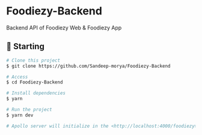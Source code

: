 # Foodiezy-Backend
Backend API of Foodiezy Web & Foodiezy App


## :checkered_flag: Starting

```bash
# Clone this project
$ git clone https://github.com/Sandeep-morya/Foodiezy-Backend

# Access
$ cd Foodiezy-Backend

# Install dependencies
$ yarn

# Run the project
$ yarn dev

# Apollo server will initialize in the <http://localhost:4000/foodiezy>
```
